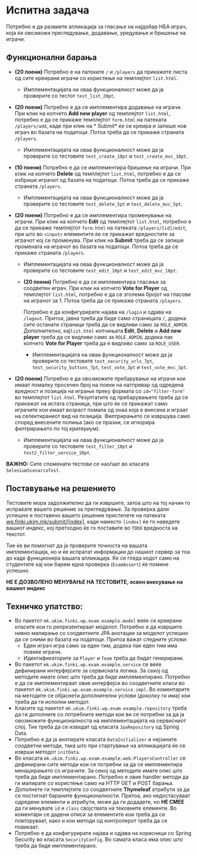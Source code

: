 # Испитна задача

Потребно е да развиете апликација за гласање на најдобар НБА играч, која ќе овозможи прегледување, додавање, уредување и
бришење на играчи.

## Функционални барања

- **(20 поени)** Потребно е на патеките `/` и `/players` да прикажете листа од сите креирани играчи со користење на
  темплејтот `list.html`.
    - Имплементацијата на оваа функционалност може да ја проверите со тестот `test_list_20pt`.

- **(20 поени)** Потребно е да се имплементира додавање на играчи. При клик на копчето **Add new player** од
  темплејтот `list.html`, потребно е да се прикаже темплејтот `form.html` на патеката `/players/add`, каде при клик на *
  *Submit** ќе се креира и запише нов играч во базата на податоци. Потоа треба да се прикаже страната `/players`.
    - Имплементацијата на оваа функционалност може да ја проверите со тестовите `test_create_10pt`
      и `test_create_mvc_10pt`.

- **(10 поени)** Потребно е да се имплементира бришење на играчи. При клик на копчето **Delete** од
  темплејтот `list.html`, потребно е да се избрише играчот од базата на податоци. Потоа треба да се прикаже
  страната `/players`.
    - Имплементацијата на оваа функционалност може да ја проверите со тестовите `test_delete_5pt`
      и `test_delete_mvc_5pt`.

- **(20 поени)** Потребно е да се имплементира променување на играчи. При клик на копчето **Edit** од
  темплејтот `list.html`, потребно е да се прикаже темплејтот `form.html` на патеката `/players/[id]/edit`, при што
  во `<input>` елементите ќе се прикажат вредностите за играчот кој се променува. При клик на **Submit** треба да се
  запише промената на играчот во базата на податоци. Потоа треба да се прикаже страната `/players`.
    - Имплементацијата на оваа функционалност може да ја проверите со тестовите `test_edit_10pt` и `test_edit_mvc_10pt`.

    - **(20 поени)** Потребно е да се имплементира гласање за соодветен играч. При клик на копчето **Vote for Player**
      од темплејтот `list.html`, потребно е да се зголеми бројот на гласови на играчот за 1. Потоа треба да се прикаже
      страната `/players`.

      Потребно е да конфигурирате најава на `/login` и одјава на `/logout`. Притоа, јавна треба да биде само
      страницата `/`, додека сите останати страници треба да се видливи само за `ROLE_ADMIN`. Дополнително,
      кај`list.html` копчињата **Edit**, **Delete** и **Add new player** треба да се видливи само за `ROLE_ADMIN`,
      додека пак копчето **Vote for Player** треба да е видливо само за `ROLE_USER`.
        - Имплементацијата на оваа функционалност може да ја проверите со
          тестовите `test_security_urls_7pt`, `test_security_buttons_7pt`, `test_vote_3pt` и `test_vote_mvc_3pt`.

- **(20 поени)** Потребно е да овозможите пребарување на играчи кои имаат помалку просечен број на поени на натпревар од
  одредена вредност и позиција на играње преку формата со `id="filter-form"` во темплејтот `list.html`. Резултатите од
  пребарувањето треба да се прикажат на истата страница, при што ќе се прикажат само играчите кои имаат возраст помала
  од онаа која е внесена и играат на селектираниот вид на позиција. Филтрирањето се извршува само според внесените
  полиња (ако се празни, се игнорира филтрирањето по тој критериум).
    - Имплементацијата на оваа функционалност може да ја проверите со тестовите `test_filter_10pt`
      и `test2_filter_service_10pt`.

**ВАЖНО:** Сите споменати тестови се наоѓаат во класата `SeleniumScenarioTest`.

## Поставување на решението

Тестовите мора задолжително да ги извршите, затоа што на тој начин го испраќате вашето решение за прегледување. За
проверка дали успешно е поставено вашето решение пристепете на
патеката [wp.finki.ukim.mk/submit/[index]](http://wp.finki.ukim.mk/submit/index),
каде наместо `[index]` ќе го наведете вашиот индекс, кој претходно ќе го поставите во `TODO` вредноста на текстот.

Тие ќе ви помогнат да ја проверите точноста на вашата имплементација, но и ќе испратат информации до нашиот сервер за
тоа до каде функционира вашата апликација. Ќе се гледа кодот само на студентите кај кои барем една
проверка (`ExamAssert`) ќе помине успешно.

**НЕ Е ДОЗВОЛЕНО МЕНУВАЊЕ НА ТЕСТОВИТЕ, освен внесување на вашиот индекс**

## Техничко упатство:

- Во пакетот `mk.ukim.finki.wp.exam.example.model` веќе се креирани класите кои го репрезентираат моделот.
  Потребно е да извршите нивно мапирање со соодветните JPA анотации за моделот успешно да се сними во базата на
  податоци.
  Притоа важат следните услови:
    - Еден играч игра само за еден тим, додека пак еден тим има повеќе играчи.
    - Идентификаторите за `Player` и `Team` треба да бидат генерирани.
- Во пакетот `mk.ukim.finki.wp.exam.example.service` се веќе дефинирани интерфејсите за сервисната логика.
  За секој од методите имате опис што треба да биде имплементирано. Потребно е да се имплементираат овие интерфејси во
  соодветните класи во пакетот `mk.ukim.finki.wp.exam.example.service.impl`. Во коментарите на методите се објаснети
  дополнителни услови (доколку ги има) кои треба да ги исполни методот.
- Класите од пакетот `mk.ukim.finki.wp.exam.example.repository` треба да ги дополните со потребните методи кои ви се
  потребни за да ја овозможите функционалноста на имплементацијата на сервисниот слој. Тие треба да се изведат од
  класата `JpaRepository` од Spring Data.
- Потребно е да ја анотирате класата `DataInitializer` и нејзините соодветни методи, така што при стартување на
  апликацијата ќе се изврши методот `initData`.
- Во класата `mk.ukim.finki.wp.exam.example.web.PlayersController` се дефинирани сите методи кои се потребни за да се
  имплементира менаџирањето со играчите.
  За секој од методите имате опис што треба да биде имплементирано. Потребно е овие handler методи да ги мапирате со
  користење само на HTTP GET и POST барања.
- Дополнете ги темплејтите со соодветните **Thymeleaf** атрибути за да се постигнат бараните функционалности.
  Притоа, ако недостасуваат одредени елементи и атрибути, може да ги додадете, но **НЕ СМЕЕ** да ги менувате `id`
  и `class` својствата на тековните елементи.
  Во коментари се дадени описи за елементите кои треба да се повторуваат, како и кои методи од контролерот треба да се
  повикаат.
- Потребно е да конфигурирате најава и одјава на корисници со Spring Security во класата `SecurityConfig`.
  Во самата класа има опис што треба да биде имплементирано.